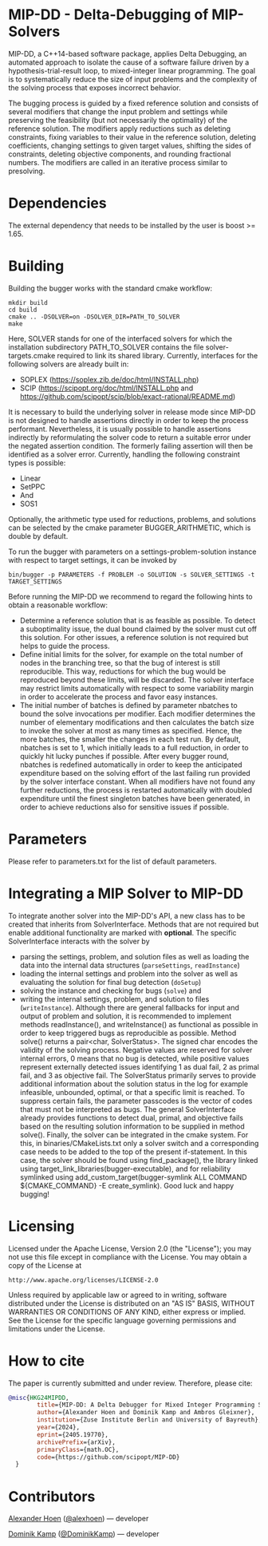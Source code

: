 MIP-DD - Delta-Debugging of MIP-Solvers
========================================

MIP-DD, a C++14-based software package, applies Delta Debugging, an automated approach to isolate the cause of a software failure driven by a hypothesis-trial-result loop, to mixed-integer linear programming.
The goal is to systematically reduce the size of input problems and the complexity of the solving process that exposes incorrect behavior.

The bugging process is guided by a fixed reference solution and consists of several modifiers that change the input problem and settings while preserving the feasibility
(but not necessarily the optimality) of the reference solution. The modifiers apply reductions such as deleting constraints, fixing variables to their value in the
reference solution, deleting coefficients, changing settings to given target values, shifting the sides of constraints, deleting objective components, and rounding fractional numbers.
The modifiers are called in an iterative process similar to presolving.

# Dependencies

The external dependency that needs to be installed by the user is boost >= 1.65.

# Building

Building the bugger works with the standard cmake workflow:
```
mkdir build
cd build
cmake .. -DSOLVER=on -DSOLVER_DIR=PATH_TO_SOLVER
make
```
Here, SOLVER stands for one of the interfaced solvers for which the installation subdirectory PATH_TO_SOLVER contains the file solver-targets.cmake required to link its shared library.
Currently, interfaces for the following solvers are already built in:

- SOPLEX (https://soplex.zib.de/doc/html/INSTALL.php)
- SCIP (https://scipopt.org/doc/html/INSTALL.php and https://github.com/scipopt/scip/blob/exact-rational/README.md)

It is necessary to build the underlying solver in release mode since MIP-DD is not designed to handle assertions directly in order to keep the process performant.
Nevertheless, it is usually possible to handle assertions indirectly by reformulating the solver code to return a suitable error under the negated assertion condition.
The formerly failing assertion will then be identified as a solver error.
Currently, handling the following constraint types is possible:

- Linear
- SetPPC
- And
- SOS1

Optionally, the arithmetic type used for reductions, problems, and solutions can be selected by the cmake parameter BUGGER_ARITHMETIC, which is double by default.

To run the bugger with parameters on a settings-problem-solution instance with respect to target settings, it can be invoked by
```
bin/bugger -p PARAMETERS -f PROBLEM -o SOLUTION -s SOLVER_SETTINGS -t TARGET_SETTINGS
```

Before running the MIP-DD we recommend to regard the following hints to obtain a reasonable workflow:
* Determine a reference solution that is as feasible as possible. To detect a suboptimality issue, the dual bound claimed by the solver must cut off this solution. For other issues, a reference solution is not required but helps to guide the process.
* Define initial limits for the solver, for example on the total number of nodes in the branching tree, so that the bug of interest is still reproducible. This way, reductions for which the bug would be reproduced beyond these limits, will be discarded. The solver interface may restrict limits automatically with respect to some variability margin in order to accelerate the process and favor easy instances.
* The initial number of batches is defined by parameter nbatches to bound the solve invocations per modifier. Each modifier determines the number of elementary modifications and then calculates the batch size to invoke the solver at most as many times as specified. Hence, the more batches, the smaller the changes in each test run. By default, nbatches is set to 1, which initially leads to a full reduction, in order to quickly hit lucky punches if possible. After every bugger round, nbatches is redefined automatically in order to keep the anticipated expenditure based on the solving effort of the last failing run provided by the solver interface constant. When all modifiers have not found any further reductions, the process is restarted automatically with doubled expenditure until the finest singleton batches have been generated, in order to achieve reductions also for sensitive issues if possible.

# Parameters

Please refer to parameters.txt for the list of default parameters.

# Integrating a MIP Solver to MIP-DD

To integrate another solver into the MIP-DD's API, a new class has to be created that inherits from SolverInterface.
Methods that are not required but enable additional functionality are marked with **optional**.
The specific SolverInterface interacts with the solver by
* parsing the settings, problem, and solution files as well as loading the data into the internal data structures (`parseSettings`, `readInstance`)
* loading the internal settings and problem into the solver as well as evaluating the solution for final bug detection (`doSetup`)
* solving the instance and checking for bugs (`solve`) and
* writing the internal settings, problem, and solution to files (`writeInstance`).
Although there are general fallbacks for input and output of problem and solution, it is recommended to implement methods readInstance(), and writeInstance() as functional as possible in order to keep triggered bugs as reproducible as possible.
Method solve() returns a pair<char, SolverStatus>.
The signed char encodes the validity of the solving process.
Negative values are reserved for solver internal errors, 0 means that no bug is detected, while positive values represent externally detected issues identifying 1 as dual fail, 2 as primal fail, and 3 as objective fail.
The SolverStatus primarily serves to provide additional information about the solution status in the log for example infeasible, unbounded, optimal, or that a specific limit is reached.
To suppress certain fails, the parameter passcodes is the vector of codes that must not be interpreted as bugs.
The general SolverInterface already provides functions to detect dual, primal, and objective fails based on the resulting solution information to be supplied in method solve().
Finally, the solver can be integrated in the cmake system.
For this, in binaries/CMakeLists.txt only a solver switch and a corresponding case needs to be added to the top of the present if-statement.
In this case, the solver should be found using find_package(), the library linked using target_link_libraries(bugger-executable), and for reliability symlinked using add_custom_target(bugger-symlink ALL COMMAND ${CMAKE_COMMAND} -E create_symlink).
Good luck and happy bugging!

# Licensing

Licensed under the Apache License, Version 2.0 (the "License");
you may not use this file except in compliance with the License.
You may obtain a copy of the License at

    http://www.apache.org/licenses/LICENSE-2.0

Unless required by applicable law or agreed to in writing, software
distributed under the License is distributed on an "AS IS" BASIS,
WITHOUT WARRANTIES OR CONDITIONS OF ANY KIND, either express or implied.
See the License for the specific language governing permissions and
limitations under the License.

# How to cite

The paper is currently submitted and under review. Therefore, please cite:
```bibtex
@misc{HKG24MIPDD,
        title={MIP-DD: A Delta Debugger for Mixed Integer Programming Solvers}, 
        author={Alexander Hoen and Dominik Kamp and Ambros Gleixner},
        institution={Zuse Institute Berlin and University of Bayreuth},
        year={2024},
        eprint={2405.19770},
        archivePrefix={arXiv},
        primaryClass={math.OC},
        code={https://github.com/scipopt/MIP-DD}
  }
```

# Contributors

[Alexander Hoen](https://www.zib.de/members/hoen)  ([@alexhoen](https://github.com/alexhoen)) &mdash; developer

[Dominik Kamp](https://www.wm.uni-bayreuth.de/de/team/kamp_dominik/index.php) ([@DominikKamp](https://github.com/DominikKamp)) &mdash; developer
